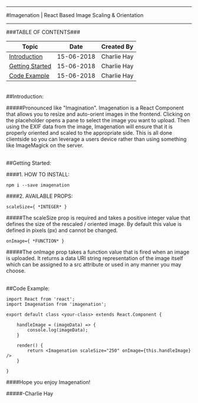 ------------------------------------------------------

#Imagenation | React Based Image Scaling & Orientation

------------------------------------------------------

###TABLE OF CONTENTS###

Topic                              | Date       | Created By               |
-----------------------------------|------------|--------------------------|
[Introduction](#Topic01)           | 15-06-2018 | Charlie Hay              |
[Getting Started](#Topic02)        | 15-06-2018 | Charlie Hay              |
[Code Example](#Topic03)           | 15-06-2018 | Charlie Hay              |

<br><a name="Topic01"></a>
##Introduction:

#####Pronounced like "Imagination". Imagenation is a React Component that allows you to resize and auto-orient images in the frontend. Clicking on the placeholder opens a pane to select the image you want to upload. Then using the EXIF data from the image, Imagenation will ensure that it is properly oriented and scaled to the appropriate side. This is all done clientside so you can leverage a users device rather than using something like ImageMagick on the server.


<br><a name="Topic02"></a>
##Getting Started:

####1. HOW TO INSTALL:

    npm i --save imagenation

####2. AVAILABLE PROPS:

	scaleSize={ *INTEGER* }

#####The scaleSize prop is required and takes a positive integer value that defines the size of the rescaled / oriented image. By default this value is defined in pixels (px) and cannot be changed.

	onImage={ *FUNCTION* }

#####The onImage prop takes a function value that is fired when an image is uploaded. It returns a data URI string representation of the image itself which can be assigned to a src attribute or used in any manner you may choose.

<br><a name="Topic03"></a>
##Code Example:

	import React from 'react';
	import Imagenation from 'imagenation';

	export default class <your-class> extends React.Component {

		handleImage = (imageData) => {
			console.log(imageData);
		}

		render() {
			return <Imagenation scaleSize="250" onImage={this.handleImage} />
		}

	}


####Hope you enjoy Imagenation!

#####-Charlie Hay